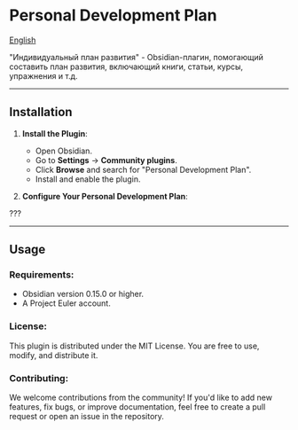 # Personal Development Plan

[English](README.md)

"Индивидуальный план развития" - Obsidian-плагин, помогающий составить план развития,
включающий книги, статьи, курсы, упражнения и т.д.


---

## Installation

1. **Install the Plugin**:

	- Open Obsidian.
	- Go to **Settings** → **Community plugins**.
	- Click **Browse** and search for "Personal Development Plan".
	- Install and enable the plugin.

2. **Configure Your Personal Development Plan**:

???

---

## Usage


### Requirements:

- Obsidian version 0.15.0 or higher.
- A Project Euler account.

### License:

This plugin is distributed under the MIT License. You are free to use, modify, and distribute it.

### Contributing:

We welcome contributions from the community! If you'd like to add new features, fix bugs, or improve documentation,
feel free to create a pull request or open an issue in the repository.
